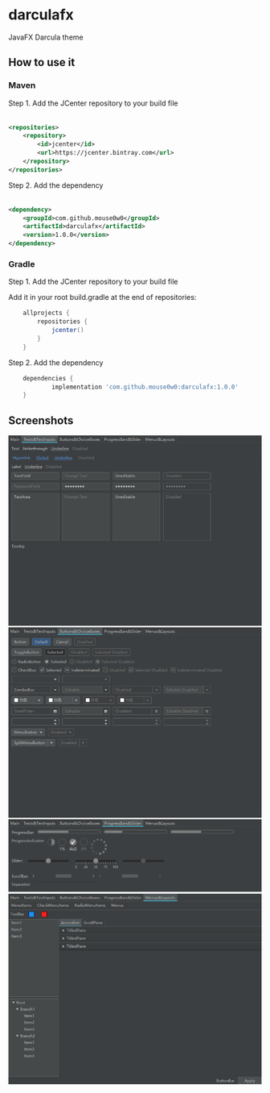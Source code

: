 # darculafx

JavaFX Darcula theme

## How to use it

### Maven

Step 1. Add the JCenter repository to your build file

```xml

<repositories>
    <repository>
        <id>jcenter</id>
        <url>https://jcenter.bintray.com</url>
    </repository>
</repositories>
```

Step 2. Add the dependency

```xml

<dependency>
    <groupId>com.github.mouse0w0</groupId>
    <artifactId>darculafx</artifactId>
    <version>1.0.0</version>
</dependency>
```

### Gradle

Step 1. Add the JCenter repository to your build file

Add it in your root build.gradle at the end of repositories:

```gradle
	allprojects {
		repositories {
			jcenter()
		}
	}
```

Step 2. Add the dependency

```gradle
	dependencies {
	        implementation 'com.github.mouse0w0:darculafx:1.0.0'
	}
```

## Screenshots

![1](screenshots/1.png)
![2](screenshots/2.png)
![3](screenshots/3.png)
![4](screenshots/4.png)
